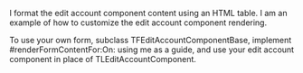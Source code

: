 I format the edit account component content using an HTML table. I am an example of how to customize the edit account component rendering.

To use your own form, subclass TFEditAccountComponentBase, implement #renderFormContentFor:On: using me as a guide, and use your edit account component in place of TLEditAccountComponent.